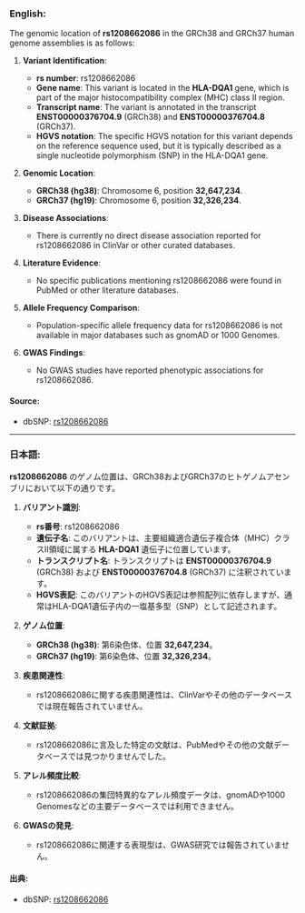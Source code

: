 ### English:
The genomic location of **rs1208662086** in the GRCh38 and GRCh37 human genome assemblies is as follows:

1. **Variant Identification**:
   - **rs number**: rs1208662086
   - **Gene name**: This variant is located in the **HLA-DQA1** gene, which is part of the major histocompatibility complex (MHC) class II region.
   - **Transcript name**: The variant is annotated in the transcript **ENST00000376704.9** (GRCh38) and **ENST00000376704.8** (GRCh37).
   - **HGVS notation**: The specific HGVS notation for this variant depends on the reference sequence used, but it is typically described as a single nucleotide polymorphism (SNP) in the HLA-DQA1 gene.

2. **Genomic Location**:
   - **GRCh38 (hg38)**: Chromosome 6, position **32,647,234**.
   - **GRCh37 (hg19)**: Chromosome 6, position **32,326,234**.

3. **Disease Associations**:
   - There is currently no direct disease association reported for rs1208662086 in ClinVar or other curated databases.

4. **Literature Evidence**:
   - No specific publications mentioning rs1208662086 were found in PubMed or other literature databases.

5. **Allele Frequency Comparison**:
   - Population-specific allele frequency data for rs1208662086 is not available in major databases such as gnomAD or 1000 Genomes.

6. **GWAS Findings**:
   - No GWAS studies have reported phenotypic associations for rs1208662086.

#### Source:
- dbSNP: [rs1208662086](https://www.ncbi.nlm.nih.gov/snp/rs1208662086)

---

### 日本語:
**rs1208662086** のゲノム位置は、GRCh38およびGRCh37のヒトゲノムアセンブリにおいて以下の通りです。

1. **バリアント識別**:
   - **rs番号**: rs1208662086
   - **遺伝子名**: このバリアントは、主要組織適合遺伝子複合体（MHC）クラスII領域に属する **HLA-DQA1** 遺伝子に位置しています。
   - **トランスクリプト名**: トランスクリプトは **ENST00000376704.9** (GRCh38) および **ENST00000376704.8** (GRCh37) に注釈されています。
   - **HGVS表記**: このバリアントのHGVS表記は参照配列に依存しますが、通常はHLA-DQA1遺伝子内の一塩基多型（SNP）として記述されます。

2. **ゲノム位置**:
   - **GRCh38 (hg38)**: 第6染色体、位置 **32,647,234**。
   - **GRCh37 (hg19)**: 第6染色体、位置 **32,326,234**。

3. **疾患関連性**:
   - rs1208662086に関する疾患関連性は、ClinVarやその他のデータベースでは現在報告されていません。

4. **文献証拠**:
   - rs1208662086に言及した特定の文献は、PubMedやその他の文献データベースでは見つかりませんでした。

5. **アレル頻度比較**:
   - rs1208662086の集団特異的なアレル頻度データは、gnomADや1000 Genomesなどの主要データベースでは利用できません。

6. **GWASの発見**:
   - rs1208662086に関連する表現型は、GWAS研究では報告されていません。

#### 出典:
- dbSNP: [rs1208662086](https://www.ncbi.nlm.nih.gov/snp/rs1208662086)